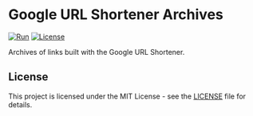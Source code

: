 # Google URL Shortener Archives

[![Run](https://github.com/ryohidaka/goo-gl-archives/actions/workflows/run.yml/badge.svg?branch=main)](https://github.com/ryohidaka/goo-gl-archives/actions/workflows/run.yml)
[![License](https://img.shields.io/badge/license-MIT-blue.svg)](https://opensource.org/licenses/MIT)

Archives of links built with the Google URL Shortener.

## License

This project is licensed under the MIT License - see the [LICENSE](LICENSE) file for details.
